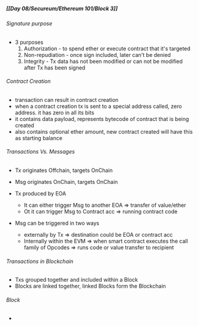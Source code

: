 ##### [[Day 08/Secureum/Ethereum 101/Block 3]]

 ###### Signature purpose
 - 3 purposes
	 1. Authorization - to spend ether or execute contract that it's targeted
	 2. Non-repudiation - once sign included, later can't be denied 
	 3. Integrity - Tx data has not been modified or can not be modified after Tx has been signed

###### Contract Creation
- transaction can result in contract creation
- when a contract creation tx is sent to a special address called, zero address. it has zero in all its bits
- it contains data payload, represents bytecode of contract that is being created
- also contains optional ether amount, new contract created will have this as starting balance

###### Transactions Vs. Messages
- Tx originates Offchain, targets OnChain
- Msg originates OnChain, targets OnChain
- Tx produced by EOA
	- It can either trigger Msg to another EOA => transfer of value/ether
	- Ot it can trigger Msg to Contract acc => running contract code 

- Msg can be triggered in two ways
	- externally by Tx => destination could be  EOA or contract acc
	- Internally within the EVM => when smart contract executes the call family of Opcodes => runs code or value transfer to recipient

###### Transactions in Blockchain
- Txs grouped together and included within a Block
- Blocks are linked together, linked Blocks form the Blockchain

###### Block
- 